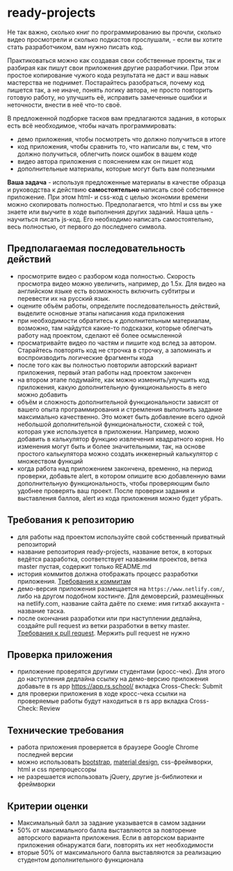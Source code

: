 # ready-projects

Не так важно, сколько книг по программированию вы прочли, сколько видео просмотрели и сколько подкастов прослушали, - если вы хотите стать разработчиком, вам нужно писать код.

Практиковаться можно как создавая свои собственные проекты, так и разбирая как пишут свои приложения другие разработчики. При этом простое копирование чужого кода результата не даст и ваш навык мастерства не поднимет. Постарайтесь разобраться, почему код пишется так, а не иначе, понять логику автора, не просто повторить готовую работу, но улучшить её, исправить замеченные ошибки и неточности, внести в неё что-то своё.

В предложенной подборке тасков вам предлагаются задания, в которых есть всё необходимое, чтобы начать программировать:
- демо приложения, чтобы посмотреть что должно получиться в итоге
- код приложения, чтобы сравнить то, что написали вы, с тем, что должно получиться, облегчить поиск ошибок в вашем коде
- видео автора приложения с пояснением как он пишет код
- дополнительные материалы, которые могут быть вам полезными

**Ваша задача** - используя предложенные материалы в качестве образца и руководства к действию **самостоятельно** написать своё собственное приложение. При этом html- и css-код с целью экономии времени можно скопировать полностью. Предполагается, что html и css вы уже знаете или выучите в ходе выполнения других заданий. Наша цель - научиться писать js-код. Его необходимо написать самостоятельно, весь полностью, от первого до последнего символа.

## Предполагаемая последовательность действий

- просмотрите видео с разбором кода полностью. Скорость просмотра видео можно увеличить, например, до 1.5х. Для видео на английском языке есть возможность включить субтитры и перевести их на русский язык. 
- оцените объём работы, определите последовательность действий, выделите основные этапы написания кода приложения
- при необходимости обратитесь к дополнительным материалам, возможно, там найдутся какие-то подсказки, которые облегчать работу над проектом, сделают её более осмысленной
- просматривайте видео по частям и пишите код вслед за автором. Старайтесь повторять код не строчка в строчку, а запоминать и воспроизводить логические фрагменты кода
- после того как вы полностью повторили авторский вариант приложения, первый этап работы над проектом закончен
- на втором этапе подумайте, как можно изменить/улучшить код приложения, какую дополнительную функциональность в него можно добавить
- объём и сложность дополнительной функциональности зависят от вашего опыта программирования и стремления выполнить задание максимально качественно. Это может быть добавление всего одной небольшой дополнительной функциональности, схожей с той, которая уже используется в приложении. Например, можно добавить в калькулятор функцию извлечения квадратного корня. Но изменения могут быть и более значительными, так, на основе простого калькулятора можно создать инженерный калькулятор с множеством функций
- когда работа над приложением закончена, временно, на период проверки, добавьте alert, в котором опишите всю добавленную вами дополнительную функциональность, чтобы проверяющим было удобнее проверять ваш проект. После проверки задания и выставления баллов, alert из кода приложения можно будет убрать.

## Требования к репозиторию

- для работы над проектом используйте свой собственный приватный репозиторий 
- название репозитория ready-projects, название веток, в которых ведётся разработка, соответствует названиям проектов, ветка master пустая, содержит только README.md
- история коммитов должна отображать процесс разработки приложения. [Требования к коммитам](https://docs.rs.school/#/git-convention)
- демо-версия приложения размещается на `https://www.netlify.com/`, либо на другом подобном хостинге. Для демоверсий, размещённых на netlify.com, название сайта даёте по схеме: имя гитхаб аккаунта - название таска.
- после окончания разработки или при наступлении дедлайна, создайте pull request из ветки разработки в ветку master. [Требования к pull request](https://docs.rs.school/#/stage2?id=Описание-pull-request-должно-содержать-следующую-информацию). Мержить pull request не нужно

## Проверка приложения

- приложение проверятся другими студентами (кросс-чек). Для этого до наступления дедлайна ссылку на демо-версию приложения добавьте в rs app https://app.rs.school/ вкладка Cross-Check: Submit
- для проверки приложения в ходе кросс-чека ссылки на проверяемые работы будут находиться в rs app вкладка Cross-Check: Review

## Технические требования

- работа приложения проверяется в браузере Google Chrome последней версии
- можно использовать [bootstrap](https://getbootstrap.com/), [material design](https://material.io/), css-фреймворки, html и css препроцессоры
- не разрешается использовать jQuery, другие js-библиотеки и фреймворки

## Критерии оценки

- Максимальный балл за задание указывается в самом задании
- 50% от максимального балла выставляются за повторение авторского варианта приложения. Если в авторском варианте приложения обнаружатся баги, повторять их нет необходимости 
- вторые 50% от максимального балла выставляются за реализацию студентом дополнительного функционала